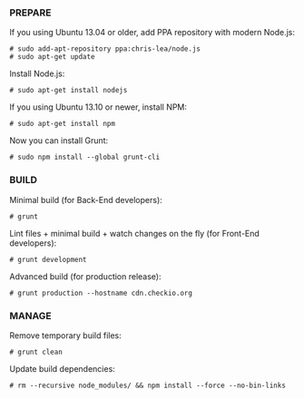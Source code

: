 ### PREPARE ###

If you using Ubuntu 13.04 or older, add PPA repository with modern Node.js:

	# sudo add-apt-repository ppa:chris-lea/node.js
	# sudo apt-get update

Install Node.js:

	# sudo apt-get install nodejs

If you using Ubuntu 13.10 or newer, install NPM:

	# sudo apt-get install npm

Now you can install Grunt:

	# sudo npm install --global grunt-cli

### BUILD ###

Minimal build (for Back-End developers):

	# grunt

Lint files + minimal build + watch changes on the fly (for Front-End developers):

	# grunt development

Advanced build (for production release):

	# grunt production --hostname cdn.checkio.org

### MANAGE ###

Remove temporary build files:

	# grunt clean

Update build dependencies:

	# rm --recursive node_modules/ && npm install --force --no-bin-links
